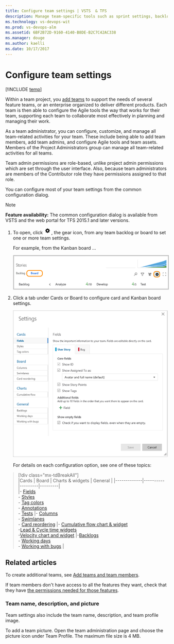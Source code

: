 ```yaml
---
title: Configure team settings | VSTS  & TFS 
description: Manage team-specific tools such as sprint settings, backlogs, Kanban boards, and more as well as add team administrators 
ms.technology: vs-devops-wit
ms.prod: vs-devops-alm
ms.assetid: 6BF2B72D-9160-4140-B8DE-B2C7C42AC338  
ms.manager: douge
ms.author: kaelli
ms.date: 10/17/2017
---
```


# Configure team settings 

[!INCLUDE [temp](../_shared/version-vsts-tfs-all-versions.md)]

<!--- Still needs work, versioning, and other team settings from the admin context, add something about something, team-specific widgets--> 

<a id="team-settings"></a>

Within a team project, you [add teams](multiple-teams.md) to support the needs of several feature teams, or an enterprise organized to deliver different products. Each team is then able to configure the Agile tools the way that works for their team, supporting each team to collaborate most effectively in planning and managing their work.  

As a team administrator, you can configure, customize, and manage all team-related activities for your team. These include being able to add team members, add team admins, and configure Agile tools and team assets. Members of the Project Administrators group can manage all team-related activities for all teams. 

Team admin permissions are role-based, unlike project admin permissions which are set through the user interface. Also, because team administrators are members of the Contributor role they have permissions assigned to that role.  

You can configure most of your team settings from the common configuration dialog. 

> [!NOTE]
> **Feature availability:** The common configuration dialog is available from VSTS and the web portal for TFS 2015.1 and later versions.  

1. To open, click ![gear icon](../_img/icons/team-settings-gear-icon.png), the gear icon, from any team backlog or board to set one or more team settings.  

	For example, from the Kanban board ...  

	<img src="../customize/_img/kanban-card-customize-open-settings.png" alt="Kanban board, open common configuration settings" style="border: 2px solid #C3C3C3;" /><br/>  

2. Click a tab under Cards or Board to configure card and Kanban board settings.  

	![Common configuration dialog team settings](_img/manage-team-assets-common-configuration-dialog.png)

	For details on each configuration option, see one of these topics:  


> [!div class="mx-tdBreakAll"]  
> |Cards  | Board  | Charts & widgets |  General  | 
> |-------------|----------|---------|---------|   
> |- [Fields](../customize/customize-cards.md)<br/>- [Styles](../customize/customize-cards.md#style-rule)<br/>- [Tag colors](../customize/customize-cards.md#color-tags)<br/>- [Annotations](../customize/customize-cards.md#annotations)<br/>- [Tests](../customize/customize-cards.md#tests) |- [Columns](../kanban/add-columns.md)<br/>- [Swimlanes](../kanban/expedite-work.md)<br/>- [Card reordering](../customize/reorder-cards.md) |- [Cumulative flow chart & widget](../../report/dashboards/cumulative-flow.md#configure)<br/> -[Lead & Cycle time widgets](../../report/dashboards/cycle-time-and-lead-time.md)<br/> -[Velocity chart and widget](../../report/dashboards/velocity-chart-data-store.md) |-[Backlogs](../customize/select-backlog-navigation-levels.md)<br/>- [Working days](../kanban/expedite-work.md)<br/>- [Working with bugs](../customize/show-bugs-on-backlog.md) |


## Related articles 

To create additional teams, see [Add teams and team members](multiple-teams.md).  

If team members don't have access to all the features they want, check that they have [the permissions needed for those features](../../security/set-permissions-access-work-tracking.md).  



### Team name, description, and picture

Team settings also include the team name, description, and team profile image.  

To add a team picture. Open the team administration page and choose the picture icon under Team Profile. The maximum file size is 4 MB. 




